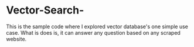 # Vector-Search-
This is the sample code where I explored vector database's one simple use case. What is does is, it can answer any question based on any scraped website.
